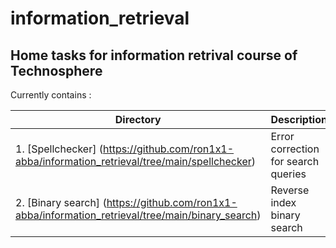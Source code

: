 # information_retrieval
## Home tasks for information retrival course of Technosphere

Currently contains :

Directory                 | Description
--------------------------|----------------------
1. [Spellchecker] (https://github.com/ron1x1-abba/information_retrieval/tree/main/spellchecker) | Error correction for search queries
2. [Binary search] (https://github.com/ron1x1-abba/information_retrieval/tree/main/binary_search) | Reverse index binary search
